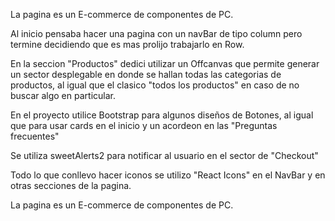 La pagina es un E-commerce de componentes de PC.

Al inicio pensaba hacer una pagina con un navBar de tipo column pero termine decidiendo que es mas prolijo trabajarlo en Row.

En la seccion "Productos" dedici utilizar un Offcanvas que permite generar un sector desplegable en donde se hallan todas las categorias de productos, al igual que el clasico "todos los productos" en caso de no buscar algo en particular.

En el proyecto utilice Bootstrap para algunos diseños de Botones, al igual que para usar cards en el inicio y un acordeon en las "Preguntas frecuentes"

Se utiliza sweetAlerts2 para notificar al usuario en el sector de "Checkout" 

Todo lo que conllevo hacer iconos se utilizo "React Icons" en el NavBar y en otras secciones de la pagina.

La pagina es un E-commerce de componentes de PC.

